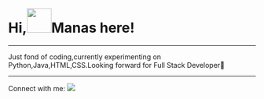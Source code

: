 <!DOCTYPE html>
<html>
  <head>
    
   
  </head>
  <body>
      <h1 class="title">Hi,<img src = "https://raw.githubusercontent.com/nixin72/nixin72/master/wave.gif" height = "50">Manas here!</h1>
    <hr>
    <p>Just fond of coding,currently experimenting on Python,Java,HTML,CSS.Looking forward for Full Stack Developer🤑</p>
    <hr>
    <p>Connect with me:
      <a href = "https://mail.google.com/mail/u/0/?tab=rm&ogbl"target = "_main"><img src = "https://akm-img-a-in.tosshub.com/indiatoday/images/story/202010/Google_Gmail_New_Logo_India_To_1200x768.jpeg?WgdQ3Tx7r4ZssTpgfxm1Iwb5KMAG8S4A&size=1200:675"></a>
     
  </body>
</html>

<!---
manas1907/manas1907 is a ✨ special ✨ repository because its `README.md` (this file) appears on your GitHub profile.
You can click the Preview link to take a look at your changes.
--->
